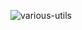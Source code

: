 ![various-utils](https://user-images.githubusercontent.com/113119301/213735805-b336b1f3-dce2-4cc5-a0b6-425b8e9ababe.png)
